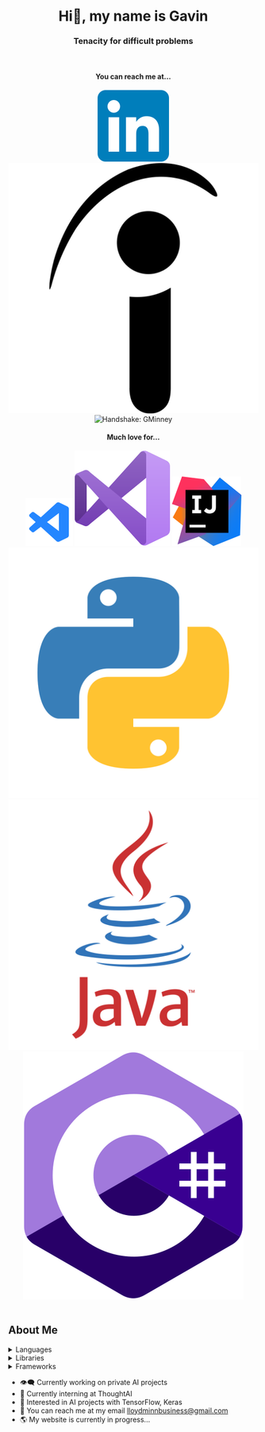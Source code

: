
<h1 align="center"> Hi👋, my name is Gavin</h1>


<h3 align="center">Tenacity for difficult problems</h3>

<br>

<div align="center">
  <h4>You can reach me at...</h4>
</div>

<div align="center">
  <picture>
   <source media="(prefers-color-scheme: dark)" srcset="/assets/svg/linkedin.svg">
   <source media="(prefers-color-scheme: light)" srcset="/assets/svg/linkedin.svg">
   <img alt="LinkedIn: GMinney" src="/assets/svg/linkedin.svg">
  </picture>

  <picture>
   <source media="(prefers-color-scheme: dark)" srcset="/assets/svg/indeed.svg">
   <source media="(prefers-color-scheme: light)" srcset="/assets/svg/indeed.svg">
   <img alt="Indeed: Gminney" src="/assets/svg/indeed.svg">
  </picture>

  <picture>
   <source media="(prefers-color-scheme: dark)" srcset="/assets/svg/handshake.svg">
   <source media="(prefers-color-scheme: light)" srcset="/assets/svg/handshake.svg">
   <img alt="Handshake: GMinney" src="/assets/svg/handshake.svg">
  </picture>
</div>

<div align="center">
  <h4>Much love for...</h4>
</div>

<div align="center">
  <picture>
   <source media="(prefers-color-scheme: dark)" srcset="/assets/svg/vscode.svg">
   <source media="(prefers-color-scheme: light)" srcset="/assets/svg/vscode.svg">
   <img alt="VSCode" src="/assets/svg/vscode.svg">
  </picture>

  <picture>
   <source media="(prefers-color-scheme: dark)" srcset="/assets/svg/vscommunity.svg">
   <source media="(prefers-color-scheme: light)" srcset="/assets/svg/vscommunity.svg">
   <img alt="VSCommunity" src="/assets/svg/vscommunity.svg">
  </picture>

  <picture>
   <source media="(prefers-color-scheme: dark)" srcset="/assets/svg/intellij.svg">
   <source media="(prefers-color-scheme: light)" srcset="/assets/svg/intellij.svg">
   <img alt="InteliJ" src="/assets/svg/intellij.svg">
  </picture>
  
  <picture>
   <source media="(prefers-color-scheme: dark)" srcset="/assets/svg/python.svg">
   <source media="(prefers-color-scheme: light)" srcset="/assets/svg/python.svg">
   <img alt="Python" src="/assets/svg/python.svg">
  </picture>
  
  <picture>
   <source media="(prefers-color-scheme: dark)" srcset="/assets/svg/java.svg">
   <source media="(prefers-color-scheme: light)" srcset="/assets/svg/java.svg">
   <img alt="Java" src="/assets/svg/java.svg">
  </picture>
  
  <picture>
   <source media="(prefers-color-scheme: dark)" srcset="/assets/svg/csharp.svg">
   <source media="(prefers-color-scheme: light)" srcset="/assets/svg/csharp.svg">
   <img alt="C#" src="/assets/svg/csharp.svg">
  </picture>
</div>

<br>

<h2>About Me</h2>

<details>
<summary>Languages</summary>

lan, lan, lan

</details>

<details>
<summary>Libraries</summary>

lan, lan, lan

</details>

<details>
<summary>Frameworks</summary>

lan, lan, lan

</details>

* :eye_speech_bubble: Currently working on private AI projects
* :thought_balloon: Currently interning at ThoughtAI
* :brain: Interested in AI projects with TensorFlow, Keras
* :speech_balloon: You can reach me at my email lloydminnbusiness@gmail.com
* :earth_americas: My website is currently in progress...

<!--
**GMinney/GMinney** is a ✨ _special_ ✨ repository because its `README.md` (this file) appears on your GitHub profile.

Here are some ideas to get you started:

- 🔭 I’m currently working on ...
- 🌱 I’m currently learning ...
- 👯 I’m looking to collaborate on ...
- 🤔 I’m looking for help with ...
- 💬 Ask me about ...
- 📫 How to reach me: ...
- 😄 Pronouns: ...
- ⚡ Fun fact: ...
-->

